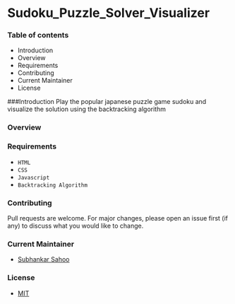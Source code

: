 # Sudoku_Puzzle_Solver_Visualizer

### Table of contents

- Introduction
- Overview
- Requirements
- Contributing
- Current Maintainer
- License

###Introduction
Play the popular japanese puzzle game sudoku and visualize the solution using the backtracking algorithm


### Overview




### Requirements
- `HTML`
- `CSS`
- `Javascript`
- `Backtracking Algorithm`


### Contributing

Pull requests are welcome. For major changes, please open an issue first (if any)
to discuss what you would like to change.


### Current Maintainer
- [Subhankar Sahoo](https://github.com/sahoo-subha)

### License

- [MIT]()
